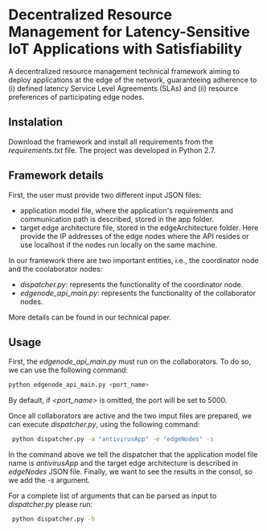 # Decentralized Resource Management for Latency-Sensitive IoT Applications with Satisfiability

A decentralized resource management technical  framework  aiming  to  deploy  applications at  the  edge  of  the  network,  guaranteeing  adherence  to (i)  defined  latency  Service  Level  Agreements  (SLAs)  and (ii)  resource  preferences  of  participating edge nodes. 


## Instalation

Download the framework and install all requirements from the *requirements.txt* file. The project was developed in Python 2.7.

## Framework details

First, the user must provide two different input JSON files:
 * application model file, where the application's requirements and communication path is described, stored in the app folder.
 * target edge architecture file, stored in the edgeArchitecture folder. Here provide the IP addresses of the edge nodes where the API resides or use localhost if the nodes run locally on the same machine.


In our framework there are two important entities, i.e., the coordinator node and the coolaborator nodes:
* *dispatcher.py*: represents the functionality of the coordinator node.
* *edgenode_api_main.py*: represents the functionality of the collaborator nodes.

More details can be found in our technical paper.

## Usage

First, the *edgenode_api_main.py* must run on the collaborators. To do so, we can use the following command:

```bash
python edgenode_api_main.py <port_name>
```

By default, if *<port_name>* is omitted, the port will be set to 5000.

Once all collaborators are active and the two imput files are prepared, we can execute *dispatcher.py*, using the following command:

```bash
 python dispatcher.py -a "antivirusApp" -e "edgeNodes" -s
```
In the command above we tell the dispatcher that the application model file name is *antivirusApp* and the target edge architecture is described in *edgeNodes* JSON file. Finally, we want to see the results in the consol, so we add the *-s* argument.

For a complete list of arguments that can be parsed as input to *dispatcher.py* please run:

```bash
 python dispatcher.py -h
```



